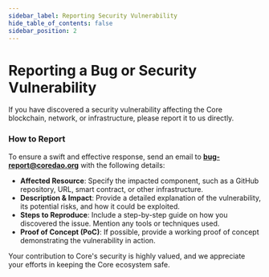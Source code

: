 ```yaml
---
sidebar_label: Reporting Security Vulnerability
hide_table_of_contents: false
sidebar_position: 2
---
```


# Reporting a Bug or Security Vulnerability

If you have discovered a security vulnerability affecting the Core blockchain, network, or infrastructure, please report it to us directly.

### How to Report

To ensure a swift and effective response, send an email to **[bug-report@coredao.org](mailto:bug-report@coredao.org)** with the following details:

- **Affected Resource**: Specify the impacted component, such as a GitHub repository, URL, smart contract, or other infrastructure.
- **Description & Impact**: Provide a detailed explanation of the vulnerability, its potential risks, and how it could be exploited.
- **Steps to Reproduce**: Include a step-by-step guide on how you discovered the issue. Mention any tools or techniques used.
- **Proof of Concept (PoC)**: If possible, provide a working proof of concept demonstrating the vulnerability in action.

Your contribution to Core's security is highly valued, and we appreciate your efforts in keeping the Core ecosystem safe.

